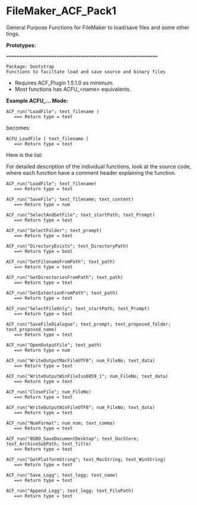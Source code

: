 # FileMaker_ACF_Pack1
General Purpose Functions for FileMaker to load/save files and some other tings. 

**Prototypes:**

```
=========================================================

Package: bootstrap
Functions to faciltate load and save source and binary files
```

- Requires ACF_Plugin 1.5.1.0 as minimum. 
- Most functions has ACFU_\<name> equivalents. 

**Example ACFU_... Mode:**

```
ACF_run("LoadFile"; text_filename )
   ==> Return type = text
```

becomes: 

```
ACFU_LoadFile ( text_filename )
   ==> Return type = text
```

Here is the list: 

For detailed description of the individual functions, look at the source code, where each function have a comment header explaining the function. 

```
ACF_run("LoadFile"; text_filename)
   ==> Return type = text

ACF_run("SaveFile"; text_filename; text_content)
   ==> Return type = num

ACF_run("SelectAndGetFile"; text_startPath; text_Prompt)
   ==> Return type = text

ACF_run("SelectFolder"; text_prompt)
   ==> Return type = text

ACF_run("DirectoryExists"; text_DirectoryPath)
   ==> Return type = bool

ACF_run("GetFilenameFromPath"; text_path)
   ==> Return type = text

ACF_run("GetDirectoriesFromPath"; text_path)
   ==> Return type = text

ACF_run("GetExtentionFromPath"; text_path)
   ==> Return type = text

ACF_run("SelectFileOnly"; text_startPath; text_Prompt)
   ==> Return type = text

ACF_run("SaveFileDialogue"; text_prompt; text_proposed_folder; text_proposed_name)
   ==> Return type = text

ACF_run("OpenOutputFile"; text_path)
   ==> Return type = num

ACF_run("WriteOutputMacFileUTF8"; num_FileNo; text_data)
   ==> Return type = text

ACF_run("WriteOutputWinFileIso8859_1"; num_FileNo; text_data)
   ==> Return type = text

ACF_run("CloseFile"; num_FileNo)
   ==> Return type = text

ACF_run("WriteOutputWinFileUTF8"; num_FileNo; text_data)
   ==> Return type = text

ACF_run("NumFormat"; num_num; text_comma)
   ==> Return type = text

ACF_run("BSBO_SaveDocumentDesktop"; text_DocStore; text_ArchiveSubPath; text_Title)
   ==> Return type = text

ACF_run("GetPlatformString"; text_MacString; text_WinString)
   ==> Return type = text

ACF_run("Save_Logg"; text_logg; text_name)
   ==> Return type = text

ACF_run("Append_Logg"; text_logg; text_FilePath)
   ==> Return type = text
```

